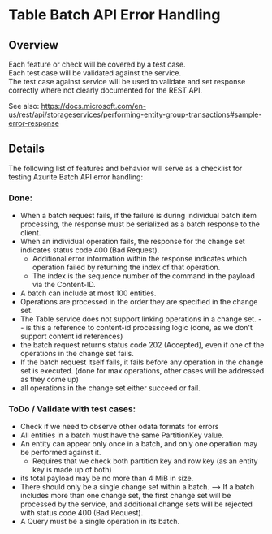 # Table Batch API Error Handling

## Overview

Each feature or check will be covered by a test case.  
Each test case will be validated against the service.  
The test case against service will be used to validate and set response correctly where not clearly documented for the REST API.

See also:
https://docs.microsoft.com/en-us/rest/api/storageservices/performing-entity-group-transactions#sample-error-response

## Details

The following list of features and behavior will serve as a checklist for testing Azurite Batch API error handling:

### Done:

- When a batch request fails, if the failure is during individual batch item processing, the response must be serialized as a batch response to the client.
- When an individual operation fails, the response for the change set indicates status code 400 (Bad Request).
  - Additional error information within the response indicates which operation failed by returning the index of that operation.
  - The index is the sequence number of the command in the payload via the Content-ID.
- A batch can include at most 100 entities.
- Operations are processed in the order they are specified in the change set.
- The Table service does not support linking operations in a change set.
  -- is this a reference to content-id processing logic (done, as we don't support content id references)
- the batch request returns status code 202 (Accepted), even if one of the operations in the change set fails.
- If the batch request itself fails, it fails before any operation in the change set is executed. (done for max operations, other cases will be addressed as they come up)
- all operations in the change set either succeed or fail.

### ToDo / Validate with test cases:

- Check if we need to observe other odata formats for errors
- All entities in a batch must have the same PartitionKey value.
- An entity can appear only once in a batch, and only one operation may be performed against it.
  - Requires that we check both partition key and row key (as an entity key is made up of both)
- its total payload may be no more than 4 MiB in size.
- There should only be a single change set within a batch.
  --> If a batch includes more than one change set, the first change set will be processed by the service, and additional change sets will be rejected with status code 400 (Bad Request).
- A Query must be a single operation in its batch.
